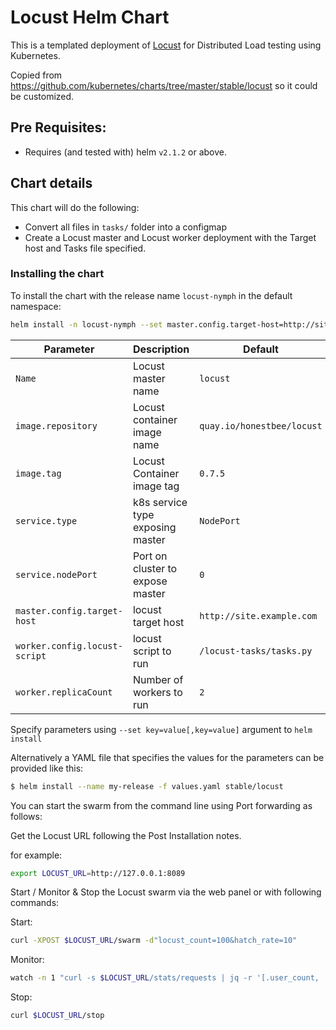# Locust Helm Chart

This is a templated deployment of [Locust](http://locust.io) for Distributed Load
testing using Kubernetes.

Copied from https://github.com/kubernetes/charts/tree/master/stable/locust so it could be customized. 

## Pre Requisites:

* Requires (and tested with) helm `v2.1.2` or above.

## Chart details

This chart will do the following:

* Convert all files in `tasks/` folder into a configmap
* Create a Locust master and Locust worker deployment with the Target host
  and Tasks file specified.


### Installing the chart

To install the chart with the release name `locust-nymph` in the default namespace:

```bash
helm install -n locust-nymph --set master.config.target-host=http://site.example.com stable/locust
```

| Parameter                    | Description                        | Default                                               |
| ---------------------------- | ---------------------------------- | ----------------------------------------------------- |
| `Name`                       | Locust master name                 | `locust`                                              |
| `image.repository`           | Locust container image name        | `quay.io/honestbee/locust`                            |
| `image.tag`                  | Locust Container image tag         | `0.7.5`                                               |
| `service.type`               | k8s service type exposing master   | `NodePort`                                            |
| `service.nodePort`           | Port on cluster to expose master   | `0`                                                   |
| `master.config.target-host`  | locust target host                 | `http://site.example.com`                             |
| `worker.config.locust-script`| locust script to run               | `/locust-tasks/tasks.py`                              |
| `worker.replicaCount`        | Number of workers to run           | `2`                                                   |

Specify parameters using `--set key=value[,key=value]` argument to `helm install`

Alternatively a YAML file that specifies the values for the parameters can be provided like this:

```bash
$ helm install --name my-release -f values.yaml stable/locust
```

You can start the swarm from the command line using Port forwarding as follows:

Get the Locust URL following the Post Installation notes.

for example:
```bash
export LOCUST_URL=http://127.0.0.1:8089
```

Start / Monitor & Stop the Locust swarm via the web panel or with following commands:

Start:
```bash
curl -XPOST $LOCUST_URL/swarm -d"locust_count=100&hatch_rate=10"
```

Monitor:
```bash
watch -n 1 "curl -s $LOCUST_URL/stats/requests | jq -r '[.user_count, .total_rps, .state] | @tsv'"
```

Stop:
```bash
curl $LOCUST_URL/stop
```
